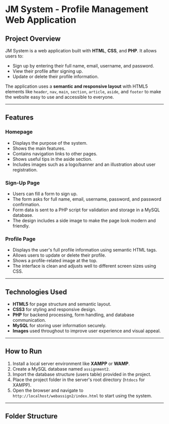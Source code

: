 # JM System - Profile Management Web Application

## Project Overview

JM System is a web application built with **HTML**, **CSS**, and **PHP**. It allows users to:

- Sign up by entering their full name, email, username, and password.
- View their profile after signing up.
- Update or delete their profile information.

The application uses a **semantic and responsive layout** with HTML5 elements like `header`, `nav`, `main`, `section`, `article`, `aside`, and `footer` to make the website easy to use and accessible to everyone.

---

## Features

### Homepage
- Displays the purpose of the system.
- Shows the main features.
- Contains navigation links to other pages.
- Shows useful tips in the aside section.
- Includes images such as a logo/banner and an illustration about user registration.

### Sign-Up Page
- Users can fill a form to sign up.
- The form asks for full name, email, username, password, and password confirmation.
- Form data is sent to a PHP script for validation and storage in a MySQL database.
- The design includes a side image to make the page look modern and friendly.

### Profile Page
- Displays the user's full profile information using semantic HTML tags.
- Allows users to update or delete their profile.
- Shows a profile-related image at the top.
- The interface is clean and adjusts well to different screen sizes using CSS.

---

## Technologies Used

- **HTML5** for page structure and semantic layout.
- **CSS3** for styling and responsive design.
- **PHP** for backend processing, form handling, and database communication.
- **MySQL** for storing user information securely.
- **Images** used throughout to improve user experience and visual appeal.

---

## How to Run

1. Install a local server environment like **XAMPP** or **WAMP**.
2. Create a MySQL database named `assignment2`.
3. Import the database structure (users table) provided in the project.
4. Place the project folder in the server's root directory (`htdocs` for XAMPP).
5. Open the browser and navigate to `http://localhost/webassign2/index.html` to start using the system.

---

## Folder Structure

